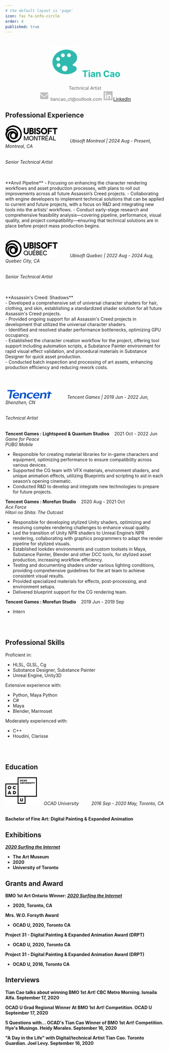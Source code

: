 ```yaml
---
# the default layout is 'page'
icon: fas fa-info-circle
order: 4
published: true 
---
```


<!-- > Add Markdown syntax content to file `_tabs/about.md`{: .filepath } and it will show up on this page.
{: .prompt-tip } -->


# <center><img src="/images/color-palette.svg" ><span style="color: #0fc2aa"> Tian Cao </span></center>
<center><span style="color: #666666"> Technical Artist</span></center>
<center><img src="/images/email-fill.svg"><span style="color: #666666"> tiancao_ct@outlook.com <img src="/images/linkedin.svg"><a href="https://www.linkedin.com/in/tian-cao-281096135/">LinkedIn</a> </span></center>

<!-- <html>
<style>
table, caption, tbody, tfoot, thead, tr, th, td {
    margin: 0;
    padding: 0;
    border: 0;
    outline: 0;
    font-size: 100%;
    vertical-align: baseline;
    background: transparent;
}
</style>
<body>
<center>
<table style="width:40%">
  <tr>
    <th>Company</th>
    <th>Contact</th>
    <th>Country</th>
  </tr>
</table>
</center>
</body>
</html> -->


## Professional Experience


###### <img src = "/images/Ubisoft_Montreal_Logo.png"> &nbsp;&nbsp;&nbsp;&nbsp;&nbsp;&nbsp;&nbsp;&nbsp; Ubisoft Montreal | 2024 Aug - Present, Montreal, CA

###### Senior Technical Artist <br/>
<br/>
**Anvil Pipeline**
- Focusing on enhancing the character rendering workflows and asset production processes, with plans to roll out improvements across all future Assassin’s Creed projects.
- Collaborating with engine developers to implement technical solutions that can be applied to current and future projects, with a focus on R&D and integrating new tools into the artists' workflows.
- Conduct early-stage research and comprehensive feasibility analysis—covering pipeline, performance, visual quality, and project compatibility—ensuring that technical solutions are in place before project mass production begins.

<!-- - Working on the character rendering\production pipeline improvements that will be applied in all the future projects developed with Anvil engine. -->

<br/>
<br/>


###### <img src = "/images/Ubisoft_Quebec_Logo.png"> &nbsp;&nbsp;&nbsp;&nbsp;&nbsp;&nbsp;&nbsp;&nbsp; Ubisoft Quebec | 2022 Aug - 2024 Aug, Quebec City, CA 

###### Senior Technical Artist <br/>
<br/>
**Assassin's Creed: Shadows** <br/>
- Developed a comprehensive set of universal character shaders for hair, clothing, and skin, establishing a standardized shader solution for all future Assassin's Creed projects.<br>
- Provided ongoing support for all Assassin's Creed projects in development that utilized the universal character shaders.<br>
- Identified and resolved shader performance bottlenecks, optimizing GPU occupancy.<br>
- Established the character creation workflow for the project, offering tool support including automation scripts, a Substance Painter environment for rapid visual effect validation, and procedural materials in Substance Designer for quick asset production.<br>
- Conducted batch inspection and processing of art assets, enhancing production efficiency and reducing rework costs.<br>
                
<br/>
<br/>

###### <img src = "/images/03_Tencent_English logo.png"> &nbsp;&nbsp;&nbsp;&nbsp;&nbsp;&nbsp;&nbsp;&nbsp; Tencent Games | 2019 Jun - 2022 Jun, Shenzhen, CN

###### Technical Artist <br/> 

**Tencent Games : Lightspeed & Quantum Studios** &nbsp;&nbsp; 2021 Oct - 2022 Jun <br/>
*Game for Peace*<br/>
*PUBG Mobile*<br/>
- Responsible for creating material libraries for in-game characters and equipment, optimizing performance to ensure compatibility across various devices.
- Supported the CG team with VFX materials, environment shaders, and unique animation effects, utilizing Blueprints and scripting to aid in each season’s opening cinematic.
- Conducted R&D to develop and integrate new technologies to prepare for future projects.


**Tencent Games : Morefun Studio** &nbsp;&nbsp; 2020 Aug - 2021 Oct <br/>
*Ace Force*<br/>
*Hitori no Shita: The Outcast* <br/>
- Responsible for developing stylized Unity shaders, optimizing and resolving complex rendering challenges to enhance visual quality.
- Led the transition of Unity NPR shaders to Unreal Engine’s NPR rendering, collaborating with graphics programmers to adapt the render pipeline for stylized visuals.
- Established lookdev environments and custom toolsets in Maya, Substance Painter, Blender and other DCC tools, for stylized asset production, increasing workflow efficiency.
- Testing and documenting shaders under various lighting conditions, providing comprehensive guidelines for the art team to achieve consistent visual results.
- Provided specialized materials for effects, post-processing, and environment setups.
- Delivered blueprint support for the CG rendering team.


**Tencent Games : Morefun Studio** &nbsp;&nbsp; 2019 Jun - 2019 Sep
- Intern

<br/>
<br/>

## Professional Skills

Proficient in:
- HLSL, GLSL, Cg<br>
- Substance Designer, Substance Painter<br>
- Unreal Engine, Unity3D <br>

Extensive experience with:
- Python, Maya Python<br>
- C#<br>
- Maya <br>
- Blender, Marmoset<br>

Moderately experienced with:
- C++<br>
- Houdini, Clarisse<br>

<br/>
<br/>

## Education

###### <img src = "/images/OCAD_University_Logo.png"> &nbsp;&nbsp; OCAD University &nbsp;&nbsp;&nbsp;&nbsp;&nbsp;&nbsp;&nbsp;&nbsp; 2016 Sep - 2020 May, Toronto, CA
**Bachelor of Fine Art: Digital Painting & Expanded Animation**

## Exhibitions

<b><i><a href="https://caoaurora.wixsite.com/surfingtheinternet">2020 Surfing the Internet</a></i>
- The Art Museum 
- 2020
- University of Toronto

## Grants and Award

**BMO 1st Art Ontario Winner**: <b><i><a href="https://caoaurora.wixsite.com/surfingtheinternet">2020 Surfing the Internet</a></i> 
- 2020, Toronto, CA

**Mrs. W.O. Forsyth Award**
- OCAD U, 2020, Toronto CA

**Project 31 - Digital Painting & Expanded Animation Award (DRPT)**
- OCAD U, 2020, Toronto CA

**Project 31 - Digital Painting & Expanded Animation Award (DRPT)**
- OCAD U, 2016, Toronto CA 


## Interviews

**Tian Cao talks about winning BMO 1st Art!** CBC Metro Morning. Ismaila Alfa. September 17, 2020

**OCAD U Grad Regional Winner At BMO 1st Art! Competition.** OCAD U September 17, 2020

**5 Questions with… OCAD's Tian Cao Winner of BMO 1st Art! Competition.** Hye's Musings. Heidy Morales. September 16, 2020

**"A Day in the Life" with Digital/technical Artist Tian Cao.** Toronto Guardian. Joel Levy. September 16, 2020


<br/>
<br/>
<br/>
<br/>
